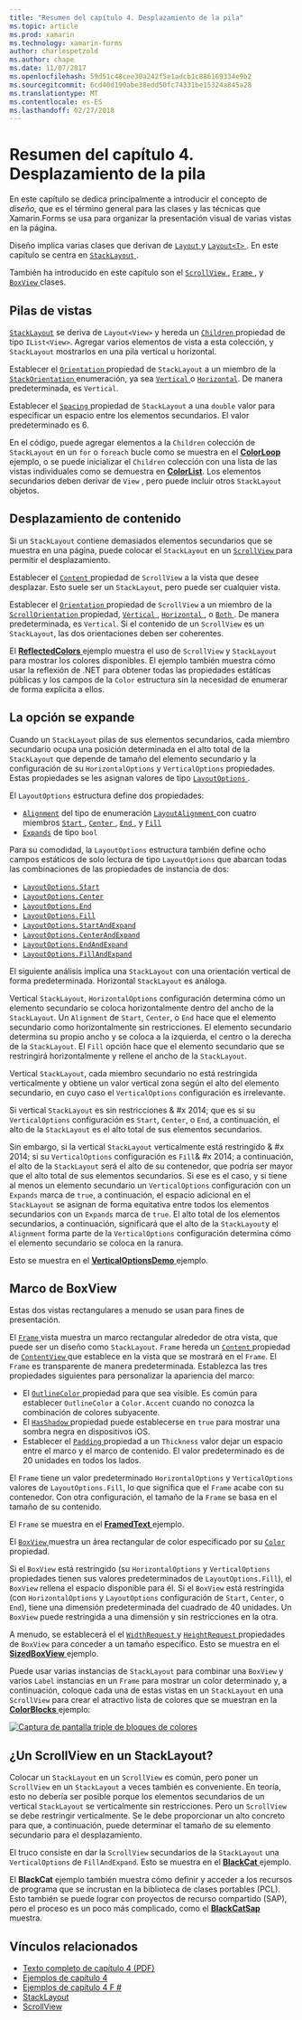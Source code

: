 ```yaml
---
title: "Resumen del capítulo 4. Desplazamiento de la pila"
ms.topic: article
ms.prod: xamarin
ms.technology: xamarin-forms
author: charlespetzold
ms.author: chape
ms.date: 11/07/2017
ms.openlocfilehash: 59d51c48cee30a242f5e1adcb1c886169334e9b2
ms.sourcegitcommit: 6cd40d190abe38edd50fc74331be15324a845a28
ms.translationtype: MT
ms.contentlocale: es-ES
ms.lasthandoff: 02/27/2018
---
```

# <a name="summary-of-chapter-4-scrolling-the-stack"></a>Resumen del capítulo 4. Desplazamiento de la pila

En este capítulo se dedica principalmente a introducir el concepto de *diseño*, que es el término general para las clases y las técnicas que Xamarin.Forms se usa para organizar la presentación visual de varias vistas en la página.

Diseño implica varias clases que derivan de [ `Layout` ](https://developer.xamarin.com/api/type/Xamarin.Forms.Layout/) y [ `Layout<T>` ](https://developer.xamarin.com/api/type/Xamarin.Forms.Layout%3CT%3E/). En este capítulo se centra en [ `StackLayout` ](https://developer.xamarin.com/api/type/Xamarin.Forms.StackLayout/).

También ha introducido en este capítulo son el [ `ScrollView` ](https://developer.xamarin.com/api/type/Xamarin.Forms.ScrollView/), [ `Frame` ](https://developer.xamarin.com/api/type/Xamarin.Forms.Frame/), y [ `BoxView` ](https://developer.xamarin.com/api/type/Xamarin.Forms.BoxView/) clases.

## <a name="stacks-of-views"></a>Pilas de vistas

[`StackLayout`](https://developer.xamarin.com/api/type/Xamarin.Forms.StackLayout/) se deriva de `Layout<View>` y hereda un [ `Children` ](https://developer.xamarin.com/api/type/Xamarin.Forms.Layout%3CT%3E/) propiedad de tipo `IList<View>`. Agregar varios elementos de vista a esta colección, y `StackLayout` mostrarlos en una pila vertical u horizontal.

Establecer el [ `Orientation` ](https://developer.xamarin.com/api/property/Xamarin.Forms.StackLayout.Orientation/) propiedad de `StackLayout` a un miembro de la [ `StackOrientation` ](https://developer.xamarin.com/api/type/Xamarin.Forms.StackOrientation/) enumeración, ya sea [ `Vertical` ](https://developer.xamarin.com/api/field/Xamarin.Forms.StackOrientation.Vertical/) o [ `Horizontal`](https://developer.xamarin.com/api/field/Xamarin.Forms.StackOrientation.Horizontal/). De manera predeterminada, es `Vertical`.

Establecer el [ `Spacing` ](https://developer.xamarin.com/api/property/Xamarin.Forms.StackLayout.Spacing/) propiedad de `StackLayout` a una `double` valor para especificar un espacio entre los elementos secundarios. El valor predeterminado es 6.

En el código, puede agregar elementos a la `Children` colección de `StackLayout` en un `for` o `foreach` bucle como se muestra en el [ **ColorLoop** ](https://github.com/xamarin/xamarin-forms-book-samples/tree/master/Chapter04/ColorLoop) ejemplo, o se puede inicializar el `Children` colección con una lista de las vistas individuales como se demuestra en [ **ColorList**](https://github.com/xamarin/xamarin-forms-book-samples/tree/master/Chapter04/ColorList). Los elementos secundarios deben derivar de `View` , pero puede incluir otros `StackLayout` objetos.

## <a name="scrolling-content"></a>Desplazamiento de contenido

Si un `StackLayout` contiene demasiados elementos secundarios que se muestra en una página, puede colocar el `StackLayout` en un [ `ScrollView` ](https://developer.xamarin.com/api/type/Xamarin.Forms.ScrollView/) para permitir el desplazamiento.

Establecer el [ `Content` ](https://developer.xamarin.com/api/property/Xamarin.Forms.ScrollView.Content/) propiedad de `ScrollView` a la vista que desee desplazar. Esto suele ser un `StackLayout`, pero puede ser cualquier vista.

Establecer el [ `Orientation` ](https://developer.xamarin.com/api/property/Xamarin.Forms.ScrollView.Orientation/) propiedad de `ScrollView` a un miembro de la [ `ScrollOrientation` ](https://developer.xamarin.com/api/type/Xamarin.Forms.ScrollOrientation/) propiedad, [ `Vertical` ](https://developer.xamarin.com/api/field/Xamarin.Forms.ScrollOrientation.Vertical/), [ `Horizontal` ](https://developer.xamarin.com/api/field/Xamarin.Forms.ScrollOrientation.Horizontal/), o [ `Both` ](https://developer.xamarin.com/api/field/Xamarin.Forms.ScrollOrientation.Both/). De manera predeterminada, es `Vertical`. Si el contenido de un `ScrollView` es un `StackLayout`, las dos orientaciones deben ser coherentes.

El [ **ReflectedColors** ](https://github.com/xamarin/xamarin-forms-book-samples/tree/master/Chapter04/ReflectedColors) ejemplo muestra el uso de `ScrollView` y `StackLayout` para mostrar los colores disponibles. El ejemplo también muestra cómo usar la reflexión de .NET para obtener todas las propiedades estáticas públicas y los campos de la `Color` estructura sin la necesidad de enumerar de forma explícita a ellos.

## <a name="the-expands-option"></a>La opción se expande

Cuando un `StackLayout` pilas de sus elementos secundarios, cada miembro secundario ocupa una posición determinada en el alto total de la `StackLayout` que depende de tamaño del elemento secundario y la configuración de su `HorizontalOptions` y `VerticalOptions` propiedades. Estas propiedades se les asignan valores de tipo [ `LayoutOptions` ](http://developer.xamstage.com/api/type/Xamarin.Forms.LayoutOptions/).

El `LayoutOptions` estructura define dos propiedades:

- [`Alignment`](https://developer.xamarin.com/api/property/Xamarin.Forms.LayoutOptions.Alignment/) del tipo de enumeración [ `LayoutAlignment` ](https://developer.xamarin.com/api/type/Xamarin.Forms.LayoutAlignment/) con cuatro miembros [ `Start` ](https://developer.xamarin.com/api/field/Xamarin.Forms.LayoutAlignment.Start/), [ `Center` ](https://developer.xamarin.com/api/field/Xamarin.Forms.LayoutAlignment.Center/), [ `End` ](https://developer.xamarin.com/api/field/Xamarin.Forms.LayoutAlignment.End/), y [`Fill`](https://developer.xamarin.com/api/field/Xamarin.Forms.LayoutAlignment.Fill/)
- [`Expands`](https://developer.xamarin.com/api/property/Xamarin.Forms.LayoutOptions.Expands/) de tipo `bool`

Para su comodidad, la `LayoutOptions` estructura también define ocho campos estáticos de solo lectura de tipo `LayoutOptions` que abarcan todas las combinaciones de las propiedades de instancia de dos:

- [`LayoutOptions.Start`](https://developer.xamarin.com/api/field/Xamarin.Forms.LayoutOptions.Start/)
- [`LayoutOptions.Center`](https://developer.xamarin.com/api/field/Xamarin.Forms.LayoutOptions.Center/)
- [`LayoutOptions.End`](https://developer.xamarin.com/api/field/Xamarin.Forms.LayoutOptions.End/)
- [`LayoutOptions.Fill`](https://developer.xamarin.com/api/field/Xamarin.Forms.LayoutOptions.Fill/)
- [`LayoutOptions.StartAndExpand`](https://developer.xamarin.com/api/field/Xamarin.Forms.LayoutOptions.StartAndExpand/)
- [`LayoutOptions.CenterAndExpand`](https://developer.xamarin.com/api/field/Xamarin.Forms.LayoutOptions.CenterAndExpand/)
- [`LayoutOptions.EndAndExpand`](https://developer.xamarin.com/api/field/Xamarin.Forms.LayoutOptions.EndAndExpand/)
- [`LayoutOptions.FillAndExpand`](https://developer.xamarin.com/api/field/Xamarin.Forms.LayoutOptions.FillAndExpand/)

El siguiente análisis implica una `StackLayout` con una orientación vertical de forma predeterminada. Horizontal `StackLayout` es análoga.

Vertical `StackLayout`, `HorizontalOptions` configuración determina cómo un elemento secundario se coloca horizontalmente dentro del ancho de la `StackLayout`. Un `Alignment` de `Start`, `Center`, o `End` hace que el elemento secundario como horizontalmente sin restricciones. El elemento secundario determina su propio ancho y se coloca a la izquierda, el centro o la derecha de la `StackLayout`. El `Fill` opción hace que el elemento secundario que se restringirá horizontalmente y rellene el ancho de la `StackLayout`.

Vertical `StackLayout`, cada miembro secundario no está restringida verticalmente y obtiene un valor vertical zona según el alto del elemento secundario, en cuyo caso el `VerticalOptions` configuración es irrelevante.

Si vertical `StackLayout` es sin restricciones & #x 2014; que es si su `VerticalOptions` configuración es `Start`, `Center`, o `End`, a continuación, el alto de la `StackLayout` es el alto total de sus elementos secundarios.

Sin embargo, si la vertical `StackLayout` verticalmente está restringido & #x 2014; si su `VerticalOptions` configuración es `Fill`& #x 2014; a continuación, el alto de la `StackLayout` será el alto de su contenedor, que podría ser mayor que el alto total de sus elementos secundarios. Si ese es el caso, y si tiene al menos un elemento secundario un `VerticalOptions` configuración con un `Expands` marca de `true`, a continuación, el espacio adicional en el `StackLayout` se asignan de forma equitativa entre todos los elementos secundarios con un `Expands` marca de `true`. El alto total de los elementos secundarios, a continuación, significará que el alto de la `StackLayout`y el `Alignment` forma parte de la `VerticalOptions` configuración determina cómo el elemento secundario se coloca en la ranura.

Esto se muestra en el [ **VerticalOptionsDemo** ](https://github.com/xamarin/xamarin-forms-book-samples/tree/master/Chapter04/VerticalOptionsDemo) ejemplo.

## <a name="frame-and-boxview"></a>Marco de BoxView

Estas dos vistas rectangulares a menudo se usan para fines de presentación.

El [ `Frame` ](https://developer.xamarin.com/api/type/Xamarin.Forms.Frame/) vista muestra un marco rectangular alrededor de otra vista, que puede ser un diseño como `StackLayout`. `Frame` hereda un [ `Content` ](https://developer.xamarin.com/api/property/Xamarin.Forms.ContentView.Content/) propiedad de [ `ContentView` ](https://developer.xamarin.com/api/type/Xamarin.Forms.ContentView/) que establece en la vista que se mostrará en el `Frame`. El `Frame` es transparente de manera predeterminada. Establezca las tres propiedades siguientes para personalizar la apariencia del marco:

- El [ `OutlineColor` ](https://developer.xamarin.com/api/property/Xamarin.Forms.Frame.OutlineColor/) propiedad para que sea visible. Es común para establecer `OutlineColor` a `Color.Accent` cuando no conozca la combinación de colores subyacente.
- El [ `HasShadow` ](https://developer.xamarin.com/api/property/Xamarin.Forms.Frame.HasShadow/) propiedad puede establecerse en `true` para mostrar una sombra negra en dispositivos iOS.
- Establecer el [ `Padding` ](https://developer.xamarin.com/api/property/Xamarin.Forms.Layout.Padding/) propiedad a un `Thickness` valor dejar un espacio entre el marco y el marco de contenido. El valor predeterminado es de 20 unidades en todos los lados.

El `Frame` tiene un valor predeterminado `HorizontalOptions` y `VerticalOptions` valores de `LayoutOptions.Fill`, lo que significa que el `Frame` acabe con su contenedor. Con otra configuración, el tamaño de la `Frame` se basa en el tamaño de su contenido.

El `Frame` se muestra en el [ **FramedText** ](https://github.com/xamarin/xamarin-forms-book-samples/tree/master/Chapter04/FramedText) ejemplo.

El [ `BoxView` ](https://developer.xamarin.com/api/type/Xamarin.Forms.BoxView/) muestra un área rectangular de color especificado por su [ `Color` ](https://developer.xamarin.com/api/property/Xamarin.Forms.BoxView.Color/) propiedad.

Si el `BoxView` está restringido (su `HorizontalOptions` y `VerticalOptions` propiedades tienen sus valores predeterminados de `LayoutOptions.Fill`), el `BoxView` rellena el espacio disponible para él. Si el `BoxView` está restringida (con `HorizontalOptions` y `LayoutOptions` configuración de `Start`, `Center`, o `End`), tiene una dimensión predeterminada del cuadrado de 40 unidades. Un `BoxView` puede restringida a una dimensión y sin restricciones en la otra.

A menudo, se establecerá el el [ `WidthRequest` ](https://developer.xamarin.com/api/property/Xamarin.Forms.VisualElement.WidthRequest/) y [ `HeightRequest` ](https://developer.xamarin.com/api/property/Xamarin.Forms.VisualElement.HeightRequest/) propiedades de `BoxView` para conceder a un tamaño específico. Esto se muestra en el [ **SizedBoxView** ](https://github.com/xamarin/xamarin-forms-book-samples/tree/master/Chapter04/SizedBoxView) ejemplo.

Puede usar varias instancias de `StackLayout` para combinar una `BoxView` y varios `Label` instancias en un `Frame` para mostrar un color determinado y, a continuación, coloque cada una de estas vistas en un `StackLayout` en una `ScrollView` para crear el atractivo lista de colores que se muestran en la [ **ColorBlocks** ](https://github.com/xamarin/xamarin-forms-book-samples/tree/master/Chapter04/ColorBlocks) ejemplo:

[![Captura de pantalla triple de bloques de colores](images/ch04fg11-small.png "lista de colores")](images/ch04fg11-large.png "lista de colores")

## <a name="a-scrollview-in-a-stacklayout"></a>¿Un ScrollView en un StackLayout?

Colocar un `StackLayout` en un `ScrollView` es común, pero poner un `ScrollView` en un `StackLayout` a veces también es conveniente. En teoría, esto no debería ser posible porque los elementos secundarios de un vertical `StackLayout` se verticalmente sin restricciones. Pero un `ScrollView` se debe restringir verticalmente. Se le debe proporcionar un alto concreto para que, a continuación, puede determinar el tamaño de su elemento secundario para el desplazamiento.

El truco consiste en dar la `ScrollView` secundarios de la `StackLayout` una `VerticalOptions` de `FillAndExpand`. Esto se muestra en el [ **BlackCat** ](https://github.com/xamarin/xamarin-forms-book-samples/tree/master/Chapter04/BlackCat) ejemplo.

El **BlackCat** ejemplo también muestra cómo definir y acceder a los recursos de programa que se incrustan en la biblioteca de clases portables (PCL). Esto también se puede lograr con proyectos de recurso compartido (SAP), pero el proceso es un poco más complicado, como el [ **BlackCatSap** ](https://github.com/xamarin/xamarin-forms-book-samples/tree/master/Chapter04/BlackCatSap) muestra.



## <a name="related-links"></a>Vínculos relacionados

- [Texto completo de capítulo 4 (PDF)](https://download.xamarin.com/developer/xamarin-forms-book/XamarinFormsBook-Ch04-Apr2016.pdf)
- [Ejemplos de capítulo 4](https://github.com/xamarin/xamarin-forms-book-samples/tree/master/Chapter04)
- [Ejemplos de capítulo 4 F #](https://github.com/xamarin/xamarin-forms-book-samples/tree/master/Chapter04/FS)
- [StackLayout](~/xamarin-forms/user-interface/layouts/stack-layout.md)
- [ScrollView](~/xamarin-forms/user-interface/layouts/scroll-view.md)
